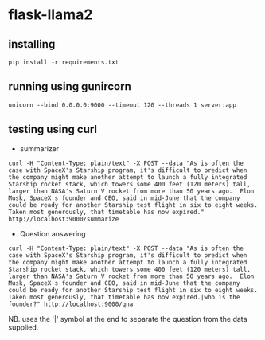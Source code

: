 # flask-llama2

## installing

```
pip install -r requirements.txt
```

## running using gunircorn

```
unicorn --bind 0.0.0.0:9000 --timeout 120 --threads 1 server:app
```

## testing using curl

* summarizer
```
curl -H "Content-Type: plain/text" -X POST --data "As is often the case with SpaceX's Starship program, it's difficult to predict when the company might make another attempt to launch a fully integrated Starship rocket stack, which towers some 400 feet (120 meters) tall, larger than NASA's Saturn V rocket from more than 50 years ago.  Elon Musk, SpaceX's founder and CEO, said in mid-June that the company could be ready for another Starship test flight in six to eight weeks. Taken most generously, that timetable has now expired." http://localhost:9000/summarize
```

* Question answering
```
curl -H "Content-Type: plain/text" -X POST --data "As is often the case with SpaceX's Starship program, it's difficult to predict when the company might make another attempt to launch a fully integrated Starship rocket stack, which towers some 400 feet (120 meters) tall, larger than NASA's Saturn V rocket from more than 50 years ago.  Elon Musk, SpaceX's founder and CEO, said in mid-June that the company could be ready for another Starship test flight in six to eight weeks. Taken most generously, that timetable has now expired.|who is the founder?" http://localhost:9000/qna
```

NB. uses the '|' symbol at the end to separate the question from the data supplied.
